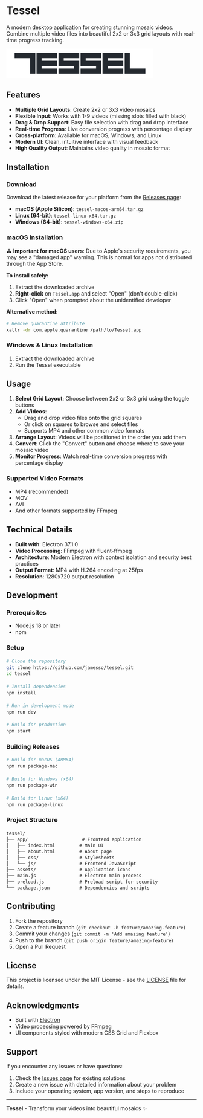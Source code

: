 # Tessel

A modern desktop application for creating stunning mosaic videos. Combine multiple video files into beautiful 2x2 or 3x3 grid layouts with real-time progress tracking.

<picture>
  <source media="(prefers-color-scheme: dark)" srcset="assets/logo-dark.svg">
  <source media="(prefers-color-scheme: light)" srcset="assets/logo-light.svg">
  <img alt="Tessel Logo" src="assets/logo-light.svg">
</picture>

## Features

- **Multiple Grid Layouts**: Create 2x2 or 3x3 video mosaics
- **Flexible Input**: Works with 1-9 videos (missing slots filled with black)
- **Drag & Drop Support**: Easy file selection with drag and drop interface
- **Real-time Progress**: Live conversion progress with percentage display
- **Cross-platform**: Available for macOS, Windows, and Linux
- **Modern UI**: Clean, intuitive interface with visual feedback
- **High Quality Output**: Maintains video quality in mosaic format

## Installation

### Download

Download the latest release for your platform from the [Releases page](https://github.com/jamesso/tessel/releases):

- **macOS (Apple Silicon)**: `tessel-macos-arm64.tar.gz`
- **Linux (64-bit)**: `tessel-linux-x64.tar.gz`
- **Windows (64-bit)**: `tessel-windows-x64.zip`

### macOS Installation

⚠️ **Important for macOS users**: Due to Apple's security requirements, you may see a "damaged app" warning. This is normal for apps not distributed through the App Store.

**To install safely:**

1. Extract the downloaded archive
2. **Right-click** on `Tessel.app` and select "Open" (don't double-click)
3. Click "Open" when prompted about the unidentified developer

**Alternative method:**
```bash
# Remove quarantine attribute
xattr -dr com.apple.quarantine /path/to/Tessel.app
```

### Windows & Linux Installation

1. Extract the downloaded archive
2. Run the Tessel executable

## Usage

1. **Select Grid Layout**: Choose between 2x2 or 3x3 grid using the toggle buttons
2. **Add Videos**: 
   - Drag and drop video files onto the grid squares
   - Or click on squares to browse and select files
   - Supports MP4 and other common video formats
3. **Arrange Layout**: Videos will be positioned in the order you add them
4. **Convert**: Click the "Convert" button and choose where to save your mosaic video
5. **Monitor Progress**: Watch real-time conversion progress with percentage display

### Supported Video Formats

- MP4 (recommended)
- MOV
- AVI
- And other formats supported by FFmpeg

## Technical Details

- **Built with**: Electron 37.1.0
- **Video Processing**: FFmpeg with fluent-ffmpeg
- **Architecture**: Modern Electron with context isolation and security best practices
- **Output Format**: MP4 with H.264 encoding at 25fps
- **Resolution**: 1280x720 output resolution

## Development

### Prerequisites

- Node.js 18 or later
- npm

### Setup

```bash
# Clone the repository
git clone https://github.com/jamesso/tessel.git
cd tessel

# Install dependencies
npm install

# Run in development mode
npm run dev

# Build for production
npm start
```

### Building Releases

```bash
# Build for macOS (ARM64)
npm run package-mac

# Build for Windows (x64)
npm run package-win

# Build for Linux (x64)
npm run package-linux
```

### Project Structure

```
tessel/
├── app/                    # Frontend application
│   ├── index.html         # Main UI
│   ├── about.html         # About page
│   ├── css/               # Stylesheets
│   └── js/                # Frontend JavaScript
├── assets/                # Application icons
├── main.js                # Electron main process
├── preload.js             # Preload script for security
└── package.json           # Dependencies and scripts
```

## Contributing

1. Fork the repository
2. Create a feature branch (`git checkout -b feature/amazing-feature`)
3. Commit your changes (`git commit -m 'Add amazing feature'`)
4. Push to the branch (`git push origin feature/amazing-feature`)
5. Open a Pull Request

## License

This project is licensed under the MIT License - see the [LICENSE](LICENSE) file for details.

## Acknowledgments

- Built with [Electron](https://www.electronjs.org/)
- Video processing powered by [FFmpeg](https://ffmpeg.org/)
- UI components styled with modern CSS Grid and Flexbox

## Support

If you encounter any issues or have questions:

1. Check the [Issues page](https://github.com/jamesso/tessel/issues) for existing solutions
2. Create a new issue with detailed information about your problem
3. Include your operating system, app version, and steps to reproduce

---

**Tessel** - Transform your videos into beautiful mosaics ✨
